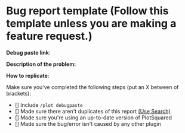 # Bug report template (Follow this template unless you are making a feature request.)
**Debug paste link**:

**Description of the problem:**

**How to replicate**:

Make sure you've completed the following steps (put an X between of brackets):
- [] Include `/plot debugpaste`
- [] Made sure there aren't duplicates of this report [(Use Search)](https://github.com/IntellectualSites/PlotSquared/issues?utf8=%E2%9C%93&q=is%3Aissue)
- [] Made sure you're using an up-to-date version of PlotSquared
- [] Made sure the bug/error isn't caused by any other plugin
